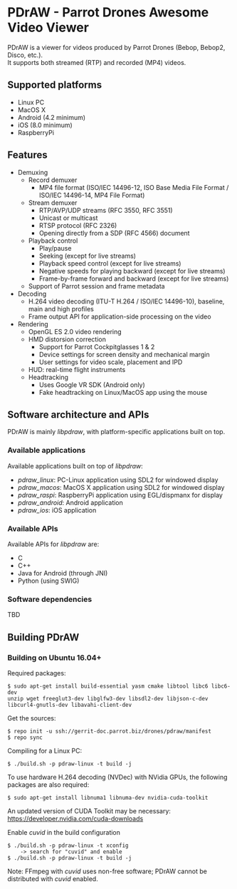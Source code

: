 # PDrAW - Parrot Drones Awesome Video Viewer

PDrAW is a viewer for videos produced by Parrot Drones
(Bebop, Bebop2, Disco, etc.).  
It supports both streamed (RTP) and recorded (MP4) videos.

## Supported platforms

* Linux PC
* MacOS X
* Android (4.2 minimum)
* iOS (8.0 minimum)
* RaspberryPi

## Features

* Demuxing
    * Record demuxer
        * MP4 file format (ISO/IEC 14496-12, ISO Base Media File Format /
        ISO/IEC 14496-14, MP4 File Format)
    * Stream demuxer
        * RTP/AVP/UDP streams (RFC 3550, RFC 3551)
        * Unicast or multicast
        * RTSP protocol (RFC 2326)
        * Opening directly from a SDP (RFC 4566) document
    * Playback control
        * Play/pause
        * Seeking (except for live streams)
        * Playback speed control (except for live streams)
        * Negative speeds for playing backward (except for live streams)
        * Frame-by-frame forward and backward (except for live streams)
    * Support of Parrot session and frame metadata
* Decoding
    * H.264 video decoding (ITU-T H.264 / ISO/IEC 14496-10), baseline, main
    and high profiles
    * Frame output API for application-side processing on the video
* Rendering
    * OpenGL ES 2.0 video rendering
    * HMD distorsion correction
        * Support for Parrot Cockpitglasses 1 & 2
        * Device settings for screen density and mechanical margin
        * User settings for video scale, placement and IPD
    * HUD: real-time flight instruments
    * Headtracking
        * Uses Google VR SDK (Android only)
        * Fake headtracking on Linux/MacOS app using the mouse

## Software architecture and APIs

PDrAW is mainly *libpdraw*, with platform-specific applications built on top.  

### Available applications

Available applications built on top of *libpdraw*:

* *pdraw_linux*: PC-Linux application using SDL2 for windowed display
* *pdraw_macos*: MacOS X application using SDL2 for windowed display
* *pdraw_raspi*: RaspberryPi application using EGL/dispmanx for display
* *pdraw_android*: Android application
* *pdraw_ios*: iOS application

### Available APIs

Available APIs for *libpdraw* are:

* C
* C++
* Java for Android (through JNI)
* Python (using SWIG)

### Software dependencies

TBD

## Building PDrAW

### Building on Ubuntu 16.04+

Required packages:

    $ sudo apt-get install build-essential yasm cmake libtool libc6 libc6-dev
    unzip wget freeglut3-dev libglfw3-dev libsdl2-dev libjson-c-dev
    libcurl4-gnutls-dev libavahi-client-dev

Get the sources:

    $ repo init -u ssh://gerrit-doc.parrot.biz/drones/pdraw/manifest
    $ repo sync

Compiling for a Linux PC:

    $ ./build.sh -p pdraw-linux -t build -j

To use hardware H.264 decoding (NVDec) with NVidia GPUs, the following packages
are also required:

    $ sudo apt-get install libnuma1 libnuma-dev nvidia-cuda-toolkit

An updated version of CUDA Toolkit may be necessary:
https://developer.nvidia.com/cuda-downloads

Enable *cuvid* in the build configuration

    $ ./build.sh -p pdraw-linux -t xconfig
        -> search for "cuvid" and enable
    $ ./build.sh -p pdraw-linux -t build -j

Note: FFmpeg with *cuvid* uses non-free software; PDrAW cannot be distributed
with *cuvid* enabled.